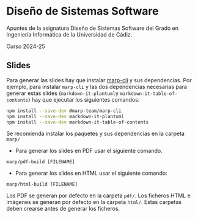 # Diseño de Sistemas Software

Apuntes de la asignatura Diseño de Sistemas Software del Grado en Ingeniería Informática de la Universidad de Cádiz.

Curso 2024-25

## Slides

Para generar las slides hay que instalar [marp-cli](https://github.com/marp-team/marp-cli) y sus dependencias. Por ejemplo, para instalar `marp-cli` y las dos dependencias necesarias para generar estas slides (`markdown-it-plantuml`y `markdown-it-table-of-contents`) hay que ejecutar los siguientes comandos:

```bash
npm install --save-dev @marp-team/marp-cli
npm install --save-dev markdown-it-plantuml
npm install --save-dev markdown-it-table-of-contents
```

Se recomienda instalar los paquetes y sus dependencias en la carpeta `marp/`

- Para generar los slides en PDF usar el siguiente comando.

`marp/pdf-build [FILENAME]`

- Para generar los slides en HTML usar el siguiente comando:

`marp/html-build [FILENAME]`

Los PDF se generan por defecto en la carpeta `pdf/`. Los ficheros HTML e imágenes se generan por defecto en la carpeta `html/`. Estas carpetas deben crearse antes de generar los ficheros.
